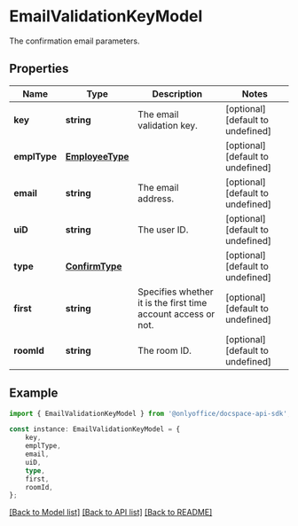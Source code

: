 # EmailValidationKeyModel

The confirmation email parameters.

## Properties

Name | Type | Description | Notes
------------ | ------------- | ------------- | -------------
**key** | **string** | The email validation key. | [optional] [default to undefined]
**emplType** | [**EmployeeType**](EmployeeType.md) |  | [optional] [default to undefined]
**email** | **string** | The email address. | [optional] [default to undefined]
**uiD** | **string** | The user ID. | [optional] [default to undefined]
**type** | [**ConfirmType**](ConfirmType.md) |  | [optional] [default to undefined]
**first** | **string** | Specifies whether it is the first time account access or not. | [optional] [default to undefined]
**roomId** | **string** | The room ID. | [optional] [default to undefined]

## Example

```typescript
import { EmailValidationKeyModel } from '@onlyoffice/docspace-api-sdk';

const instance: EmailValidationKeyModel = {
    key,
    emplType,
    email,
    uiD,
    type,
    first,
    roomId,
};
```

[[Back to Model list]](../README.md#documentation-for-models) [[Back to API list]](../README.md#documentation-for-api-endpoints) [[Back to README]](../README.md)
